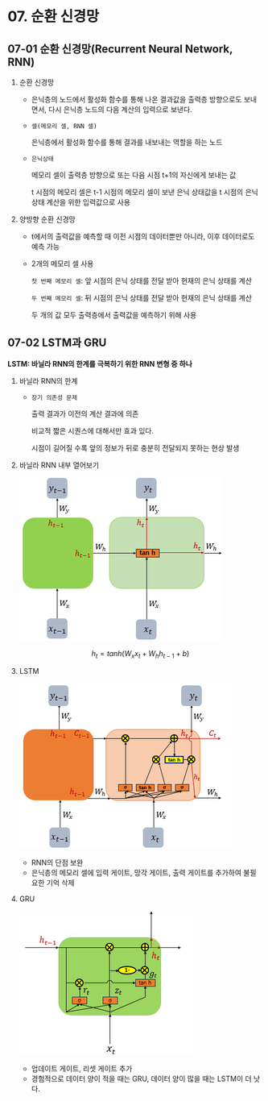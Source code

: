 # 07. 순환 신경망

## 07-01 **순환 신경망(Recurrent Neural Network, RNN)**

1. 순환 신경망
    - 은닉층의 노드에서 활성화 함수를 통해 나온 결과값을 출력층 방향으로도 보내면서, 다시 은닉층 노드의 다음 계산의 입력으로 보낸다.
    - `셀(메모리 셀, RNN 셀)`
        
        은닉층에서 활성화 함수를 통해 결과를 내보내는 역할을 하는 노드
        
    - `은닉상태`
        
        메모리 셀이 출력층 방향으로 또는 다음 시점 t+1의 자신에게 보내는 값
        
         t 시점의 메모리 셀은 t-1 시점의 메모리 셀이 보낸 은닉 상태값을 t 시점의 은닉 상태 계산을 위한 입력값으로 사용
        
2. 양방향 순환 신경망
    - t에서의 출력값을 예측할 때 이전 시점의 데이터뿐만 아니라, 이후 데이터로도 예측 가능
    - 2개의 메모리 셀 사용
        
        `첫 번째 메모리 셀`: 앞 시점의 은닉 상태를 전달 받아 현재의 은닉 상태를 계산
        
        `두 번째 메모리 셀`: 뒤 시점의 은닉 상태를 전달 받아 현재의 은닉 상태를 계산
        
        두 개의 값 모두 출력층에서 출력값을 예측하기 위해 사용
        

## 07-02 LSTM과 GRU

**LSTM: 바닐라 RNN의 한계를 극복하기 위한 RNN 변형 중 하나**

1. 바닐라 RNN의 한계
    - `장기 의존성 문제`
        
        출력 결과가 이전의 계산 결과에 의존
        
        비교적 짧은 시퀀스에 대해서만 효과 있다.
        
        시점이 길어질 수록 앞의 정보가 뒤로 충분히 전달되지 못하는 현상 발생
        
2. 바닐라 RNN 내부 열어보기
    
    ![바닐라RNN.png](바닐라RNN.png)
    
    $$
    h_{t} = tanh(W_{x}x_{t} + W_{h}h_{t−1} + b)
    $$
    
3. LSTM
    
    ![LSTM.png](LSTM.png)
    
    - RNN의 단점 보완
    - 은닉층의 메모리 셀에 입력 게이트, 망각 게이트, 출력 게이트를 추가하여 불필요한 기억 삭제
4. GRU
    
    ![GRU.png](GRU.png)
    
    - 업데이트 게이트, 리셋 게이트 추가
    - 경험적으로 데이터 양이 적을 때는 GRU, 데이터 양이 많을 때는 LSTM이 더 낫다.
